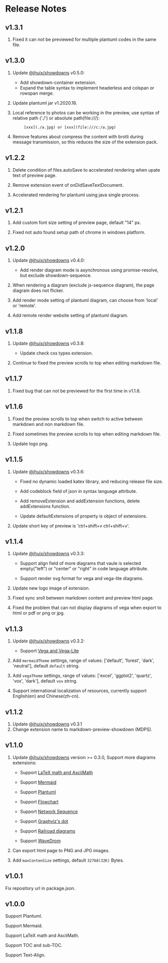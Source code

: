 # Release Notes

## v1.3.1
1. Fixed it can not be previewed for multiple plantuml codes in the same file.

## v1.3.0
1. Update [@jhuix/showdowns](https://github.com/jhuix/showdowns) v0.5.0:

   - Add showdown-container extension.
   - Expand the table syntax to implement headerless and colspan or rowspan merge.

2. Update plantuml jar v1.2020.16.

3. Local reference to photos can be working in the preview, use syntax of relative path ('./') or absolute path(file:///):

            [xxx](./a.jpg) or [xxx](file:///c:/a.jpg)

4. Remove features about compress the content with brotli during message transmission, so this reduces the size of the extension pack. 

## v1.2.2
1. Delete condition of files.autoSave to accelerated rendering when upate text of preview page.

2. Remove extension event of onDidSaveTextDocument.

3. Accelerated rendering for plantuml using java single process.

## v1.2.1
1. Add custom font size setting of preview page, default "14" px.

2. Fixed not auto found setup path of chrome in windows platform.

## v1.2.0
1. Update [@jhuix/showdowns](https://github.com/jhuix/showdowns) v0.4.0:

   - Add render diagram mode is asynchronous using promise-resolve, but exclude showdown-sequence.

2. When rendering a diagram (exclude js-sequence diagram), the page diagram does not flicker.

3. Add render mode setting of plantuml diagram, can choose from 'local' or 'remote'.

4. Add remote render website setting of plantuml diagram.

## v1.1.8

1. Update [@jhuix/showdowns](https://github.com/jhuix/showdowns) v0.3.8:

   - Update check css types extension.

2. Continue to fixed the preview scrolls to top when editing markdown file.

## v1.1.7

1. Fixed bug that can not be previewed for the first time in v1.1.6.

## v1.1.6

1. Fixed the preview scrolls to top when switch to active between markdown and non markdown file.

2. Fixed sometimes the preview scrolls to top when editing markdown file.

3. Update logo png.

## v1.1.5

1. Update [@jhuix/showdowns](https://github.com/jhuix/showdowns) v0.3.6:

   - Fixed no dynamic loaded katex library, and reducing release file size.

   - Add codeblock field of json in syntax language attribute.

   - Add removeExtension and addExtension functions, delete addExtensions function.

   - Update defaultExtensions of property is object of extensions.

2. Update short key of preview is 'ctrl+shift+v ctrl+shift+v'.

## v1.1.4

1. Update [@jhuix/showdowns](https://github.com/jhuix/showdowns) v0.3.3:

   - Support align field of more diagrams that vaule is selected empty("left") or "center" or "right" in code language attribute.

   - Support render svg format for vega and vega-lite diagrams.

2. Update new logo image of extension.

3. Fixed sync sroll between markdown content and preview html page.

4. Fixed the problem that can not display diagrams of vega when export to html or pdf or png or jpg.

## v1.1.3

1. Update [@jhuix/showdowns](https://github.com/jhuix/showdowns) v0.3.2:

   - Support [Vega and Vega-Lite](https://github.com/jhuix/showdowns/blob/master/docs/showdowns-features.md#vega-and-vega-lite)

2. Add `mermaidTheme` settings, range of values: ['default', 'forest', 'dark', 'neutral'], default `default` string.

3. Add `vegaTheme` settings, range of values: ['excel', 'ggplot2', 'quartz', 'vox', 'dark'], default `vox` string.

4. Support international localization of resources, currently support English(en) and Chinese(zh-cn).

## v1.1.2

1. Update [@jhuix/showdowns](https://github.com/jhuix/showdowns) v0.3.1
2. Change extension name to markdown-preview-showdown (MDPS).

## v1.1.0

1.  Update [@jhuix/showdowns](https://github.com/jhuix/showdowns) version >= 0.3.0, Support more diagrams extensions:
  
    - Support [LaTeX math and AsciiMath](https://github.com/jhuix/showdowns/blob/master/docs/showdowns-features.md#latex-math-and-asciimath)

    - Support [Mermaid](https://github.com/jhuix/showdowns/blob/master/docs/showdowns-features.md#mermaid)

    - Support [Plantuml](https://github.com/jhuix/showdowns/blob/master/docs/showdowns-features.md#plantuml)

    - Support [Flowchart](https://github.com/jhuix/showdowns/blob/master/docs/showdowns-features.md#flowchart)

    - Support [Network Sequence](https://github.com/jhuix/showdowns/blob/master/docs/showdowns-features.md#network-sequence)

    - Support [Graphviz's dot](https://github.com/jhuix/showdowns/blob/master/docs/showdowns-features.md#graphviz-s-dot)

    - Support [Railroad diagrams](https://github.com/jhuix/showdowns/blob/master/docs/showdowns-features.md#railroad-diagrams)

    - Support [WaveDrom](https://github.com/jhuix/showdowns/blob/master/docs/showdowns-features.md#wavedrom)

2.  Can export html page to PNG and JPG images.
3.  Add `maxContenSize` settings, default `32768(32K)` Bytes.

## v1.0.1

Fix repository url in package.json.

## v1.0.0

Support Plantuml.

Support Mermaid.

Support LaTeX math and AsciiMath.

Support TOC and sub-TOC.

Support Text-Align.
